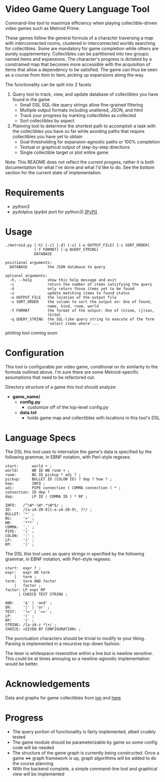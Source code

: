# Video Game Query Language Tool

Command-line tool to maximize efficiency when playing
collectible-driven video games such as Metroid Prime.

These games follow the general formula of a character traversing a map
with interconnected rooms, clustered in interconnected worlds
searching for collectibles. Some are mandatory for game completion
while others are purely supplementary. Collectibles can be partitioned
into two groups: named items and expansions. The character's progress
is dictated by a constrained map that becomes more accessible with the
acquisition of items that allow a dependency to be satisfied. The game
can thus be seen as a course from item to item, picking up expansions
along the way.

The functionality can be split into 2 facets

1. Query tool to track, view, and update database of collectibles you
have found in the game
    * Small DSL SQL-like query strings allow fine-grained filtering
    * Multiple output formats including unaltered, JSON, and html
    * Track your progress by marking collectibles as collected
    * Sort collectibles by aspect
1. Planning tool to determine the shortest path to accomplish a task
   with the collectibles you have so far while avoiding paths that
   require collectibles you have yet to obtain
   * Goal thresholding for expansion-agnostic paths or 100% completion
   * Textual or graphical output of step-by-step directions
   * Single collectible target or plot entire game

Note: This README does not reflect the current progess, rather it is
both documentation for what I've done and what I'd like to do. See the
bottom section for the current state of implementation.

# Requirements
* python3
* pydotplus (pydot port for python3)
  [[PyPi]](https://pypi.python.org/pypi/pydotplus)

# Usage

```
./metroid.py [-h] [-c] [-d] [-u] [-o OUTPUT_FILE] [-s SORT_ORDER]
             [-f FORMAT] [-q QUERY_STRING]
             DATABASE

positional arguments:
  DATABASE         the JSON database to query

optional arguments:
  -h, --help       show this help message and exit
  -c               return the number of items satisfying the query
  -d               only return those items yet to be found
  -u               update matching items to found status
  -o OUTPUT_FILE   the location of the output file
  -s SORT_ORDER    the column to sort the output on: One of found,
                   name, kind, room, world
  -f FORMAT        the format of the output: One of (n)one, (j)son,
                   (h)tml
  -q QUERY_STRING  the SQL-like query string to execute of the form
                   'select items where'...
```

plotting tool coming soon

# Configuration

This tool is configurable per video game, conditional on its
similarity to the formula outlined above. I'm sure there are some
Metroid-specific assumptions that need to be refactored out.

Directory structure of a game this tool should analyze:
* **game_name/**
  * **config.py**
    - customize off of the top-level config.py
  * **data.txt**
    - holds game map and collectibles with locations in this tool's DSL

# Language Specs

The DSL this tool uses to internalize the game's data is specified by
the following grammar, in EBNF notation, with Perl-style regexes:

```
start:      world + ;
world:      WB ID WB room + ;
room:       BG ID pickup * adj ? ;
pickup:     BULLET ID (COLON ID) ? dep ? how ? ;
how:        INFO ;
adj:        PIPE connection ( COMMA connection ) * ;
connection: ID dep ?
dep:        LP ID ( COMMA ID ) * RP ;

INFO:   /^\W*-\W*.*\W*$/ ;
ID:     /[a-zA-Z0-9][-a-zA-Z0-9\_ ]*/ ;
BULLET: '*' ;
BG:     '>' ;
WB:     '***' ;
COMMA:  ',' ;
PIPE:   '|' ;
COLON:  ':' ;
LP:     '(' ;
RP:     ')' ;
```

The DSL this tool uses as query strings in specified by the following
grammar, in EBNF notation, with Perl-style regexes:

```
start:  expr ? ;
expr:   expr OR term
    |   term ;
term:   term AND factor
    |   factor ;
factor: LP expr RP
      | CHOICE TEST STRING ;

AND:    '&' | 'and' ;
OR:     '|' | 'or' ;
TEST:   '!=' | '==' ;
LP:     '(' ;
RP:     ')' ;
STRING: /[a-zA-z *]+/ ;
CHOICE: <GIVEN BY CONFIGURATION> ;
```

The punctuation characters should be trivial to modify to your
liking. Parsing is implemented in a recursive top-down fashion.

The lexer is whitespace-insensitive within a line but is newline
sensitive. This could be at times annoying so a newline-agnostic
implementation would be better.

# Acknowledgements

Data and graphs for game collectibles from
[ign](http://www.ign.com/wikis/metroid-prime/) and
[here](http://metroid.retropixel.net/games/mprime/)

# Progress

* The query portion of functionality is fairly implemented, albeit
  crudely tested
* The game module should be parameterizable by game so some config
  code will be needed
* The structure of the game graph is currently being constructed. Once
  a game <=> graph framework is up, graph algorithms will be added to
  do the course planning
* With the backend complete, a simple command-line tool and graphical
  view will be implemented
